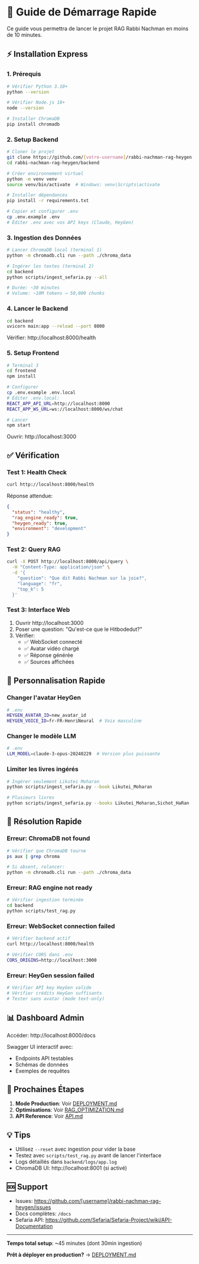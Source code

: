 # 🚀 Guide de Démarrage Rapide

Ce guide vous permettra de lancer le projet RAG Rabbi Nachman en moins de 10 minutes.

## ⚡ Installation Express

### 1. Prérequis

```bash
# Vérifier Python 3.10+
python --version

# Vérifier Node.js 18+
node --version

# Installer ChromaDB
pip install chromadb
```

### 2. Setup Backend

```bash
# Cloner le projet
git clone https://github.com/[votre-username]/rabbi-nachman-rag-heygen.git
cd rabbi-nachman-rag-heygen/backend

# Créer environnement virtuel
python -m venv venv
source venv/bin/activate  # Windows: venv\Scripts\activate

# Installer dépendances
pip install -r requirements.txt

# Copier et configurer .env
cp .env.example .env
# Éditer .env avec vos API keys (Claude, HeyGen)
```

### 3. Ingestion des Données

```bash
# Lancer ChromaDB local (terminal 1)
python -m chromadb.cli run --path ./chroma_data

# Ingérer les textes (terminal 2)
cd backend
python scripts/ingest_sefaria.py --all

# Durée: ~30 minutes
# Volume: ~10M tokens → 50,000 chunks
```

### 4. Lancer le Backend

```bash
cd backend
uvicorn main:app --reload --port 8000
```

Vérifier: http://localhost:8000/health

### 5. Setup Frontend

```bash
# Terminal 3
cd frontend
npm install

# Configurer
cp .env.example .env.local
# Éditer .env.local:
REACT_APP_API_URL=http://localhost:8000
REACT_APP_WS_URL=ws://localhost:8000/ws/chat

# Lancer
npm start
```

Ouvrir: http://localhost:3000

## ✅ Vérification

### Test 1: Health Check

```bash
curl http://localhost:8000/health
```

Réponse attendue:
```json
{
  "status": "healthy",
  "rag_engine_ready": true,
  "heygen_ready": true,
  "environment": "development"
}
```

### Test 2: Query RAG

```bash
curl -X POST http://localhost:8000/api/query \
  -H "Content-Type: application/json" \
  -d '{
    "question": "Que dit Rabbi Nachman sur la joie?",
    "language": "fr",
    "top_k": 5
  }'
```

### Test 3: Interface Web

1. Ouvrir http://localhost:3000
2. Poser une question: "Qu'est-ce que le Hitbodedut?"
3. Vérifier:
   - ✅ WebSocket connecté
   - ✅ Avatar vidéo chargé
   - ✅ Réponse générée
   - ✅ Sources affichées

## 🎨 Personnalisation Rapide

### Changer l'avatar HeyGen

```bash
# .env
HEYGEN_AVATAR_ID=new_avatar_id
HEYGEN_VOICE_ID=fr-FR-HenriNeural  # Voix masculine
```

### Changer le modèle LLM

```bash
# .env
LLM_MODEL=claude-3-opus-20240229  # Version plus puissante
```

### Limiter les livres ingérés

```bash
# Ingérer seulement Likutei Moharan
python scripts/ingest_sefaria.py --book Likutei_Moharan

# Plusieurs livres
python scripts/ingest_sefaria.py --books Likutei_Moharan,Sichot_HaRan
```

## 🐛 Résolution Rapide

### Erreur: ChromaDB not found

```bash
# Vérifier que ChromaDB tourne
ps aux | grep chroma

# Si absent, relancer:
python -m chromadb.cli run --path ./chroma_data
```

### Erreur: RAG engine not ready

```bash
# Vérifier ingestion terminée
cd backend
python scripts/test_rag.py
```

### Erreur: WebSocket connection failed

```bash
# Vérifier backend actif
curl http://localhost:8000/health

# Vérifier CORS dans .env
CORS_ORIGINS=http://localhost:3000
```

### Erreur: HeyGen session failed

```bash
# Vérifier API key HeyGen valide
# Vérifier crédits HeyGen suffisants
# Tester sans avatar (mode text-only)
```

## 📊 Dashboard Admin

Accéder: http://localhost:8000/docs

Swagger UI interactif avec:
- Endpoints API testables
- Schémas de données
- Exemples de requêtes

## 🚀 Prochaines Étapes

1. **Mode Production**: Voir [DEPLOYMENT.md](DEPLOYMENT.md)
2. **Optimisations**: Voir [RAG_OPTIMIZATION.md](RAG_OPTIMIZATION.md)
3. **API Reference**: Voir [API.md](API.md)

## 💡 Tips

- Utilisez `--reset` avec ingestion pour vider la base
- Testez avec `scripts/test_rag.py` avant de lancer l'interface
- Logs détaillés dans `backend/logs/app.log`
- ChromaDB UI: http://localhost:8001 (si activé)

## 🆘 Support

- Issues: https://github.com/[username]/rabbi-nachman-rag-heygen/issues
- Docs complètes: `/docs`
- Sefaria API: https://github.com/Sefaria/Sefaria-Project/wiki/API-Documentation

---

**Temps total setup**: ~45 minutes (dont 30min ingestion)

**Prêt à déployer en production?** → [DEPLOYMENT.md](DEPLOYMENT.md)
